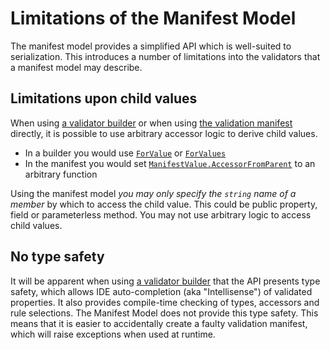 # Limitations of the Manifest Model

The manifest model provides a simplified API which is well-suited to serialization. This introduces a number of limitations into the validators that a manifest model may describe.

## Limitations upon child values

When using [a validator builder] or when using [the validation manifest] directly, it is possible to use arbitrary accessor logic to derive child values.

* In a builder you would use [`ForValue`] or [`ForValues`]
* In the manifest you would set [`ManifestValue.AccessorFromParent`] to an arbitrary function

Using the manifest model _you may only specify the `string` name of a member_ by which to access the child value.
This could be public property, field or parameterless method.
You may not use arbitrary logic to access child values.

[a validator builder]:../WritingValidatorBuilders/index.md
[the validation manifest]:../TheValidationManifest/index.md
[`ForValue`]:xref:CSF.Validation.ValidatorBuilding.IConfiguresValidator`1.ForValue``1(System.Func{`0,``0},System.Action{CSF.Validation.ValidatorBuilding.IConfiguresValueAccessor{`0,``0}})
[`ForValues`]:xref:CSF.Validation.ValidatorBuilding.IConfiguresValidator`1.ForValues``1(System.Func{`0,System.Collections.Generic.IEnumerable{``0}},System.Action{CSF.Validation.ValidatorBuilding.IConfiguresValueAccessor{`0,``0}})
[`ManifestValue.AccessorFromParent`]:xref:CSF.Validation.Manifest.ManifestValue.AccessorFromParent

## No type safety

It will be apparent when using [a validator builder] that the API presents type safety, which allows IDE auto-completion (aka "Intellisense") of validated properties.
It also provides compile-time checking of types, accessors and rule selections.
The Manifest Model does not provide this type safety.
This means that it is easier to accidentally create a faulty validation manifest, which will raise exceptions when used at runtime.
